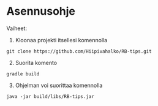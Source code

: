 # Asennusohje

Vaiheet:

1. Kloonaa projekti itsellesi komennolla
```
git clone https://github.com/Hiipivahalko/RB-tips.git
```

2. Suorita komento
```
gradle build
```

3. Ohjelman voi suorittaa komennolla
```
java -jar build/libs/RB-tips.jar
```
